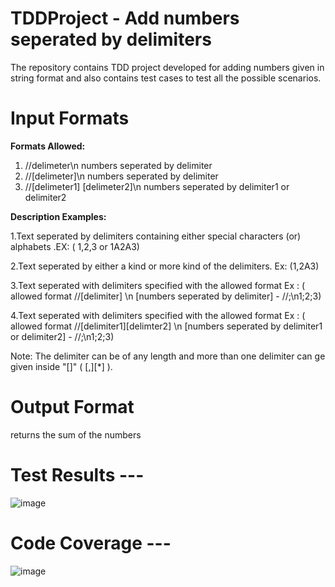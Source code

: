 # TDDProject - Add numbers seperated by delimiters
The repository contains TDD project developed for adding numbers given in string format and also contains test cases to test all the possible scenarios.

# Input Formats

**Formats Allowed:**

1. //delimeter\n numbers seperated by delimiter 
2. //[delimeter]\n numbers seperated by delimiter
3. //[delimeter1] [delimeter2]\n numbers seperated by delimiter1 or delimiter2

**Description Examples:** 

1.Text seperated by delimiters containing either special characters (or) alphabets .EX: ( 1,2,3 or 1A2A3)

2.Text seperated by either a kind or more kind of the delimiters. Ex: (1,2A3)

3.Text seperated with delimiters specified with the allowed format Ex : ( allowed format //[delimiter] \n [numbers seperated by delimiter] - //;\n1;2;3)

4.Text seperated with delimiters specified with the allowed format Ex : ( allowed format //[delimiter1][delimter2] \n [numbers seperated by delimiter1 or delimiter2] - //;\n1;2;3)

Note: The delimiter can be of any length and more than one delimiter can ge given inside "[]"  ( [,][*] ). 



# Output Format
returns the sum of the numbers


# Test Results ---

![image](https://user-images.githubusercontent.com/98839557/152100970-8ed68676-031e-4117-9875-58df8cf441fb.png)

# Code Coverage --- 

![image](https://user-images.githubusercontent.com/98839557/152101078-58055a7e-382d-47d2-bc9e-0beab95c5010.png)


